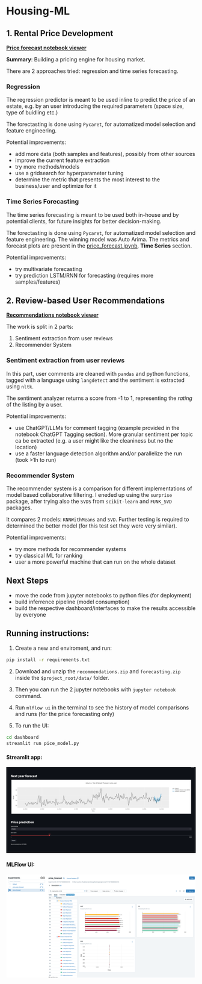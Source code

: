 # Housing-ML

## 1. Rental Price Development

[**Price forecast notebook viewer**](https://nbviewer.org/github/andreicap/housing-ml/blob/main/price_forecast.ipynb)

**Summary**: Building a pricing engine for housing market.

There are 2 approaches tried: regression and time series forecasting.

### Regression
The regression predictor is meant to be used inline to predict the price of an estate, e.g. by an user introducing the required parameters (space size, type of buidling etc.)

The forectasting is done using `Pycaret`, for automatized model selection and feature engineering.

Potential improvements:
* add more data (both samples and features), possibly from other sources
* improve the current feature extraction
* try more methods/models
* use a gridsearch for hyperparameter tuning
* determine the metric that presents the most interest to the business/user and optimize for it

### Time Series Forecasting
The time series forecasting is meant to be used both in-house and by potential clients, for future insights for better decision-making.

The forectasting is done using `Pycaret`, for automatized model selection and feature engineering.
The winning model was Auto Arima. The metrics and forecast plots are present in the 
[price_forecast.ipynb](price_forecast.ipynb), **Time Series** section.

Potential improvements:
* try multivariate forecasting
* try prediction LSTM/RNN for forecasting (requires more samples/features)

## 2. Review-based User Recommendations

[**Recommendations notebook viewer**](https://nbviewer.org/github/andreicap/housing-ml/blob/main/recommendations.ipynb)

The work is split in 2 parts: 
1. Sentiment extraction from user reviews
2. Recommender System

### Sentiment extraction from user reviews

In this part, user comments are cleaned with `pandas` and python functions, tagged with a language using `langdetect` and the sentiment is extracted using `nltk`.

The sentiment analyzer returns a score from -1 to 1, representing the *rating* of the listing by a user.

Potential improvements:
* use ChatGPT/LLMs for comment tagging (example provided in the notebook ChatGPT Tagging section). More granular sentiment per topic ca be extracted (e.g. a user might like the cleaniness but no the location)
* use a faster language detection algorithm and/or parallelize the run (took >1h to run)

### Recommender System

The recommender system is a comparison for different implementations of model based collaborative filtering.
I eneded up using the `surprise` package, after trying  also the `SVDS` from `scikit-learn` and `FUNK_SVD` packages.

It compares 2 models: `KNNWithMeans` and `SVD`. Further testing is required to determined the better model (for this test set they were very similar).

Potential improvements:
* try more methods for recommender systems
* try classical ML for ranking 
* user a more powerful machine that can run on the whole dataset

## Next Steps
* move the code from jupyter notebooks to python files (for deployment)
* build inferrence pipeline (model consumption)
* build the respective dashboard/interfaces to make the results accessible by everyone


## Running instructions:

1. Create a new and enviroment, and run:
```bash
pip install -r requirements.txt
```

2. Download and unzip  the `recommendations.zip` and `forecasting.zip` inside the `$project_root/data/` folder.

3. Then you can run the 2 jupyter notebooks with `jupyter notebook` command.

4. Run `mlflow ui` in the terminal to see the history of model comparisons and runs (for the price forecasting only)

5. To run the UI:
```sh
cd dashboard
streamlit run pice_model.py
```

#### Streamlit app:
![UI](screenshots/streamlit_ui.png)

#### MLFlow UI:
![Alt text](screenshots/mlflow-ui.png)


